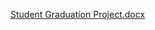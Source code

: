 [Student Graduation Project.docx](https://github.com/appltin/application/files/11505934/Student.Graduation.Project.docx)
